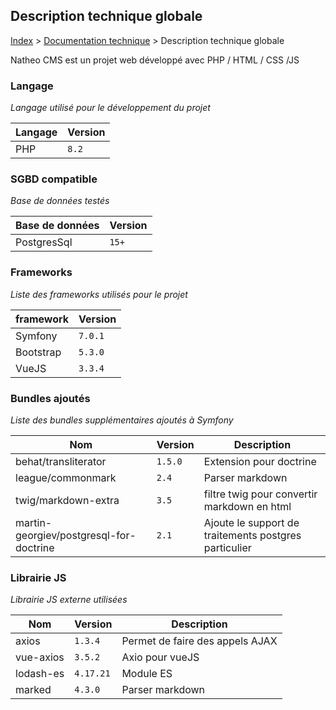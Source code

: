 ## Description technique globale

[Index](../../index.md) > [Documentation technique](index.md) > Description technique globale

Natheo CMS est un projet web développé avec PHP / HTML / CSS /JS

### Langage
*Langage utilisé pour le développement du projet*

| Langage      | Version |
|--------------|---------|
| PHP          | `8.2`   |

### SGBD compatible
*Base de données testés*

| Base de données | Version |
|-----------------|---------|
| PostgresSql     | `15+`   | 

### Frameworks
*Liste des frameworks utilisés pour le projet*

| framework | Version |
|-----------|---------|
| Symfony   | `7.0.1` |
| Bootstrap | `5.3.0` |
| VueJS     | `3.3.4` |

### Bundles ajoutés
*Liste des bundles supplémentaires ajoutés à Symfony*

| Nom	                                    | Version	  | Description                                           |
|-----------------------------------------|-----------|-------------------------------------------------------|
| behat/transliterator                    | 	`1.5.0`	 | Extension pour doctrine                               |
| league/commonmark                       | 	`2.4`    | Parser markdown                                       |
| twig/markdown-extra                     | 	`3.5`    | filtre twig pour convertir markdown en html           |
| martin-georgiev/postgresql-for-doctrine | `2.1`     | Ajoute le support de traitements postgres particulier |


### Librairie JS
*Librairie JS externe utilisées*

| Nom	       | Version	  | Description                     |
|------------|-----------|---------------------------------|
| axios	     | `1.3.4`	  | Permet de faire des appels AJAX |
| vue-axios	 | `3.5.2`   | 	Axio pour vueJS                |
| lodash-es	 | `4.17.21` | 	Module ES                      |
| marked	    | `4.3.0`   | 	Parser markdown                |
